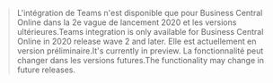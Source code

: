 > <span data-ttu-id="aaca5-101">L'intégration de Teams n'est disponible que pour Business Central Online dans la 2e vague de lancement 2020 et les versions ultérieures.</span><span class="sxs-lookup"><span data-stu-id="aaca5-101">Teams integration is only available for Business Central Online in 2020 release wave 2 and later.</span></span> <span data-ttu-id="aaca5-102">Elle est actuellement en version préliminaire.</span><span class="sxs-lookup"><span data-stu-id="aaca5-102">It's currently in preview.</span></span> <span data-ttu-id="aaca5-103">La fonctionnalité peut changer dans les versions futures.</span><span class="sxs-lookup"><span data-stu-id="aaca5-103">The functionality may change in future releases.</span></span>